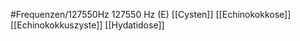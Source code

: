 #Frequenzen/127550Hz
127550 Hz (E)
[[Cysten]]
[[Echinokokkose]]
[[Echinokokkuszyste]]
[[Hydatidose]]